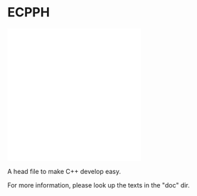 # ECPPH

![English](/README.md)
![简体中文](/README_zh.md)

A head file to make C++ develop easy.

For more information, please look up the texts in the "doc" dir.
